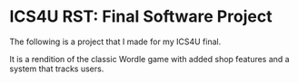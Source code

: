 # ICS4U RST: Final Software Project

The following is a project that I made for my ICS4U final. 

It is a rendition of the classic Wordle game with added shop features and a system that tracks users. 
